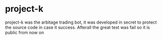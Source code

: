 # project-k
project-k was the arbitage trading  bot, it was developed in secret to protect the source code in case it success. Afterall the great test was fail so it is public from now on

